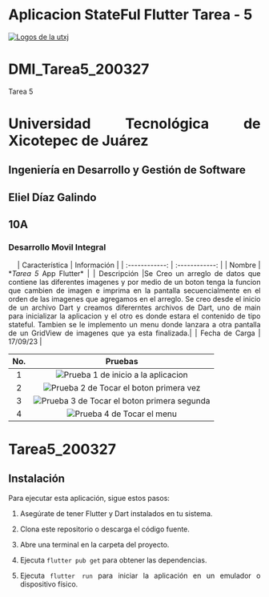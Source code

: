 # Aplicacion StateFul Flutter Tarea - 5

[![Logos de la utxj](https://i.postimg.cc/15q3LFXF/Banner-de-Twitch-Nubes-Gamer-Chica-Morado.png)](https://postimg.cc/MvzwBvyZ)

<div align="Justify">

# DMI_Tarea5_200327

Tarea 5

# Universidad Tecnológica de Xicotepec de Juárez

## Ingeniería en Desarrollo y Gestión de Software

## Eliel Díaz Galindo

## 10A

### Desarrollo Movil Integral

&nbsp;
&nbsp;
| Característica | Información |
| :------------: | :------------: |
| Nombre | \*_Tarea 5_ App Flutter\* |
| Descripción |Se Creo un arreglo de datos que contiene las diferentes imagenes y por medio de un boton tenga la funcion que cambien de imagen e imprima en la pantalla secuencialmente en el orden de las imagenes que agregamos en el arreglo. Se creo desde el inicio de un archivo Dart y creamos difererntes archivos de Dart, uno de main para inicializar la aplicacion y el otro es donde estara el contenido de tipo stateful. Tambien se le implemento un menu donde lanzara a otra pantalla de un GridView de imagenes que ya esta finalizada.|
| Fecha de Carga | 17/09/23 |

| No. |                                                                Pruebas                                                                |
| :-: | :-----------------------------------------------------------------------------------------------------------------------------------: |
|  1  |     ![Prueba 1 de inicio a la aplicacion](https://github.com/elieldiazgalindo/DMI_Tarea5_200327/blob/main/assets/tohru.png)     |
|  2  |   ![Prueba 2 de Tocar el boton primera vez](https://github.com/elieldiazgalindo/DMI_Tarea5_200327/blob/main/assets/najire.png)   |
|  3  | ![Prueba 3 de Tocar el boton primera segunda](https://github.com/elieldiazgalindo/DMI_Tarea5_200327/blob/main/assets/miku.png) |
|  4  |         ![Prueba 4 de Tocar el menu](https://github.com/elieldiazgalindo/DMI_Tarea5_200327/blob/main/assets/akame.png)          |

# Tarea5_200327

## Instalación

Para ejecutar esta aplicación, sigue estos pasos:

1. Asegúrate de tener Flutter y Dart instalados en tu sistema.

2. Clona este repositorio o descarga el código fuente.

3. Abre una terminal en la carpeta del proyecto.

4. Ejecuta `flutter pub get` para obtener las dependencias.

5. Ejecuta `flutter run` para iniciar la aplicación en un emulador o dispositivo físico.
